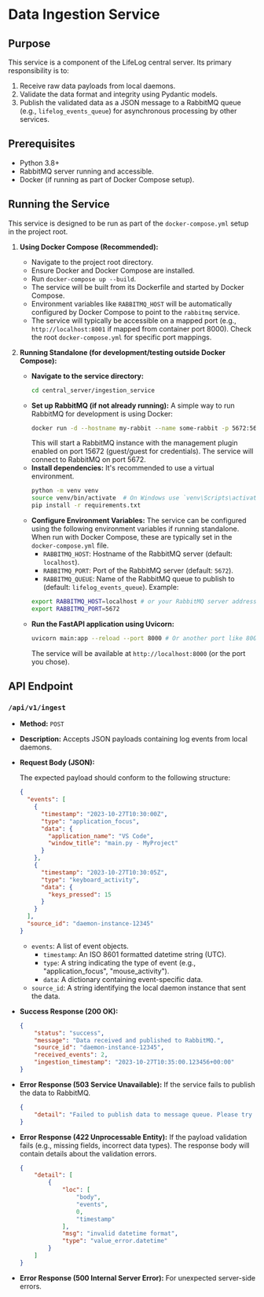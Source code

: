 # Data Ingestion Service

## Purpose

This service is a component of the LifeLog central server. Its primary responsibility is to:
1.  Receive raw data payloads from local daemons.
2.  Validate the data format and integrity using Pydantic models.
3.  Publish the validated data as a JSON message to a RabbitMQ queue (e.g., `lifelog_events_queue`) for asynchronous processing by other services.

## Prerequisites

*   Python 3.8+
*   RabbitMQ server running and accessible.
*   Docker (if running as part of Docker Compose setup).

## Running the Service

This service is designed to be run as part of the `docker-compose.yml` setup in the project root.

1.  **Using Docker Compose (Recommended):**
    *   Navigate to the project root directory.
    *   Ensure Docker and Docker Compose are installed.
    *   Run `docker-compose up --build`.
    *   The service will be built from its Dockerfile and started by Docker Compose.
    *   Environment variables like `RABBITMQ_HOST` will be automatically configured by Docker Compose to point to the `rabbitmq` service.
    *   The service will typically be accessible on a mapped port (e.g., `http://localhost:8001` if mapped from container port 8000). Check the root `docker-compose.yml` for specific port mappings.

2.  **Running Standalone (for development/testing outside Docker Compose):**
    *   **Navigate to the service directory:**
        ```bash
        cd central_server/ingestion_service
        ```
    *   **Set up RabbitMQ (if not already running):**
        A simple way to run RabbitMQ for development is using Docker:
        ```bash
        docker run -d --hostname my-rabbit --name some-rabbit -p 5672:5672 -p 15672:15672 rabbitmq:3-management
        ```
        This will start a RabbitMQ instance with the management plugin enabled on port 15672 (guest/guest for credentials). The service will connect to RabbitMQ on port 5672.
    *   **Install dependencies:**
        It's recommended to use a virtual environment.
        ```bash
        python -m venv venv
        source venv/bin/activate  # On Windows use `venv\Scripts\activate`
        pip install -r requirements.txt
        ```
    *   **Configure Environment Variables:**
        The service can be configured using the following environment variables if running standalone. When run with Docker Compose, these are typically set in the `docker-compose.yml` file.
        *   `RABBITMQ_HOST`: Hostname of the RabbitMQ server (default: `localhost`).
        *   `RABBITMQ_PORT`: Port of the RabbitMQ server (default: `5672`).
        *   `RABBITMQ_QUEUE`: Name of the RabbitMQ queue to publish to (default: `lifelog_events_queue`).
        Example:
        ```bash
        export RABBITMQ_HOST=localhost # or your RabbitMQ server address
        export RABBITMQ_PORT=5672
        ```
    *   **Run the FastAPI application using Uvicorn:**
        ```bash
        uvicorn main:app --reload --port 8000 # Or another port like 8001 if 8000 is in use
        ```
        The service will be available at `http://localhost:8000` (or the port you chose).

## API Endpoint

### `/api/v1/ingest`

*   **Method:** `POST`
*   **Description:** Accepts JSON payloads containing log events from local daemons.
*   **Request Body (JSON):**

    The expected payload should conform to the following structure:

    ```json
    {
      "events": [
        {
          "timestamp": "2023-10-27T10:30:00Z",
          "type": "application_focus",
          "data": {
            "application_name": "VS Code",
            "window_title": "main.py - MyProject"
          }
        },
        {
          "timestamp": "2023-10-27T10:30:05Z",
          "type": "keyboard_activity",
          "data": {
            "keys_pressed": 15
          }
        }
      ],
      "source_id": "daemon-instance-12345"
    }
    ```

    *   `events`: A list of event objects.
        *   `timestamp`: An ISO 8601 formatted datetime string (UTC).
        *   `type`: A string indicating the type of event (e.g., "application_focus", "mouse_activity").
        *   `data`: A dictionary containing event-specific data.
    *   `source_id`: A string identifying the local daemon instance that sent the data.

*   **Success Response (200 OK):**

    ```json
    {
        "status": "success",
        "message": "Data received and published to RabbitMQ.",
        "source_id": "daemon-instance-12345",
        "received_events": 2,
        "ingestion_timestamp": "2023-10-27T10:35:00.123456+00:00"
    }
    ```

*   **Error Response (503 Service Unavailable):**
    If the service fails to publish the data to RabbitMQ.
    ```json
    {
        "detail": "Failed to publish data to message queue. Please try again later."
    }
    ```

*   **Error Response (422 Unprocessable Entity):**
    If the payload validation fails (e.g., missing fields, incorrect data types). The response body will contain details about the validation errors.

    ```json
    {
        "detail": [
            {
                "loc": [
                    "body",
                    "events",
                    0,
                    "timestamp"
                ],
                "msg": "invalid datetime format",
                "type": "value_error.datetime"
            }
        ]
    }
    ```
*   **Error Response (500 Internal Server Error):**
    For unexpected server-side errors.